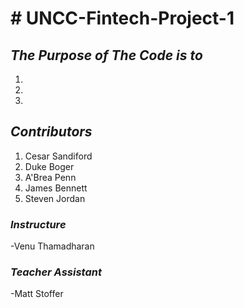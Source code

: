 <H1># UNCC-Fintech-Project-1</H1>
<H2><em><strong>The Purpose of The Code is to</strong></em></H2>
<ol>
  <li> </li>
  <li> </li>
  <li> </li>
</ol>

<H2><em><strong>Contributors</strong></em></H2>
<ol>
  <li>Cesar Sandiford</li>
  <li>Duke Boger</li>
  <li>A'Brea Penn</li>
  <li>James Bennett</li>
  <li>Steven Jordan</li>
</ol>



<H3><em><strong>Instructure</strong></em></H3>
-Venu Thamadharan
<H3><em><strong>Teacher Assistant</strong></em></H3>
-Matt Stoffer
